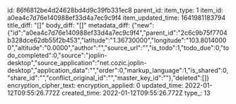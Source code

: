 id: 86f6812be4d24628bd4d9c39fb331ec8
parent_id: 
item_type: 1
item_id: a0ea4c7d76e140988ef33d4a7ec9c9f4
item_updated_time: 1641981183794
title_diff: "[]"
body_diff: "[]"
metadata_diff: {"new":{"id":"a0ea4c7d76e140988ef33d4a7ec9c9f4","parent_id":"2c6c9b75f7704b328dce62db55f2b453","latitude":"1.36730000","longitude":"103.80140000","altitude":"0.0000","author":"","source_url":"","is_todo":1,"todo_due":0,"todo_completed":0,"source":"joplin-desktop","source_application":"net.cozic.joplin-desktop","application_data":"","order":0,"markup_language":1,"is_shared":0,"share_id":"","conflict_original_id":"","master_key_id":""},"deleted":[]}
encryption_cipher_text: 
encryption_applied: 0
updated_time: 2022-01-12T09:55:26.772Z
created_time: 2022-01-12T09:55:26.772Z
type_: 13